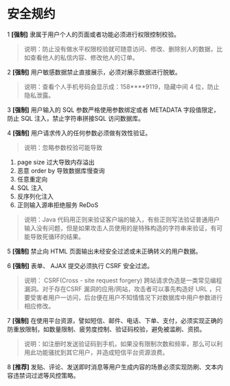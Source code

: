 # 安全规约

1 **[强制]** 隶属于用户个人的页面或者功能必须进行权限控制校验。

> 说明：防止没有做水平权限校验就可随意访问、修改、删除别人的数据，比如查看他人的私信内容、修改他人的订单。

2 **[强制]** 用户敏感数据禁止直接展示，必须对展示数据进行脱敏。

> 说明：查看个人手机号码会显示成：158****9119，隐藏中间 4 位，防止隐私泄露。

3 **[强制]** 用户输入的 SQL 参数严格使用参数绑定或者 METADATA 字段值限定，防止 SQL 注入，禁止字符串拼接SQL 访问数据库。

4 **[强制]** 用户请求传入的任何参数必须做有效性验证。

>说明：忽略参数校验可能导致

1. page size 过大导致内存溢出
0. 恶意 order by 导致数据库慢查询
0. 任意重定向
0. SQL 注入
0. 反序列化注入
0. 正则输入源串拒绝服务 ReDoS

> 说明：Java 代码用正则来验证客户端的输入，有些正则写法验证普通用户输入没有问题，但是如果攻击人员使用的是特殊构造的字符串来验证，有可能导致死循环的结果。

5 **[强制]** 禁止向 HTML 页面输出未经安全过滤或未正确转义的用户数据。

6 **[强制]** 表单、 AJAX 提交必须执行 CSRF 安全过滤。

> 说明： CSRF(Cross - site request forgery) 跨站请求伪造是一类常见编程漏洞。对于存在CSRF 漏洞的应用/网站，攻击者可以事先构造好 URL ，只要受害者用户一访问，后台便在用户不知情情况下对数据库中用户参数进行相应修改。

7 **[强制]** 在使用平台资源，譬如短信、邮件、电话、下单、支付，必须实现正确的防重放限制，如数量限制、疲劳度控制、验证码校验，避免被滥刷、资损。

> 说明：如注册时发送验证码到手机，如果没有限制次数和频率，那么可以利用此功能骚扰到其它用户，并造成短信平台资源浪费。

8 **[推荐]** 发贴、评论、发送即时消息等用户生成内容的场景必须实现防刷、文本内容违禁词过滤等风控策略。

